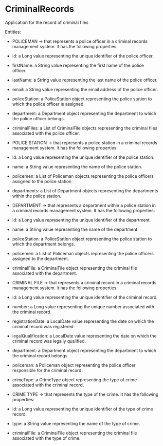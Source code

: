 # CriminalRecords

Application for the record of criminal files

Entities:
- POLICEMAN -> that represents a police officer in a criminal records management system. It has the following properties:

- id: a Long value representing the unique identifier of the police officer.
- firstName: a String value representing the first name of the police officer.
- lastName: a String value representing the last name of the police officer.
- email: a String value representing the email address of the police officer.
- policeStation: a PoliceStation object representing the police station to which the police officer is assigned.
- department: a Department object representing the department to which the police officer belongs.
- criminalFiles: a List of CriminalFile objects representing the criminal files associated with the police officer.

- POLICE STATION -> that represents a police station in a criminal records management system. It has the following properties:

- id: a Long value representing the unique identifier of the police station.
- name: a String value representing the name of the police station.
- policemen: a List of Policeman objects representing the police officers assigned to the police station.
- departments: a List of Department objects representing the departments within the police station.

- DEPARTMENT -> that represents a department within a police station in a criminal records management system. It has the following properties:

- id: a Long value representing the unique identifier of the department.
- name: a String value representing the name of the department.
- policeStation: a PoliceStation object representing the police station to which the department belongs.
- policemen: a List of Policeman objects representing the police officers assigned to the department.
- criminalFile: a CriminalFile object representing the criminal file associated with the department.

- CRIMINAL FILE -> that represents a criminal record in a criminal records management system. It has the following properties:

- id: a Long value representing the unique identifier of the criminal record.
- number: a Long value representing the unique number associated with the criminal record.
- registrationDate: a LocalDate value representing the date on which the criminal record was registered.
- legalQualification: a LocalDate value representing the date on which the criminal record was legally qualified.
- department: a Department object representing the department to which the criminal record belongs.
- policeman: a Policeman object representing the police officer responsible for the criminal record.
- crimeType: a CrimeType object representing the type of crime associated with the criminal record.

- CRIME TYPE -> that represents the type of the crime. It has the following properties:

- id: a Long value representing the unique identifier of the type of crime record.
- type: a String value representing the name of the type of crime.
- criminalFile: a CriminalFile object representing the criminal file associated with the type of crime.
    
